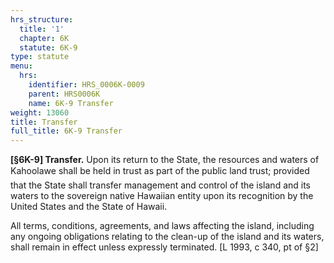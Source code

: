 ```yaml
---
hrs_structure:
  title: '1'
  chapter: 6K
  statute: 6K-9
type: statute
menu:
  hrs:
    identifier: HRS_0006K-0009
    parent: HRS0006K
    name: 6K-9 Transfer
weight: 13060
title: Transfer
full_title: 6K-9 Transfer
---
```

**[§6K-9] Transfer.** Upon its return to the State, the resources and waters of Kahoolawe shall be held in trust as part of the public land trust; provided that the State shall transfer management and control of the island and its waters to the sovereign native Hawaiian entity upon its recognition by the United States and the State of Hawaii.

All terms, conditions, agreements, and laws affecting the island, including any ongoing obligations relating to the clean-up of the island and its waters, shall remain in effect unless expressly terminated. [L 1993, c 340, pt of §2]